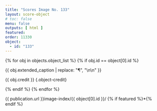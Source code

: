 ```yaml
---
title: "Scores Image No. 133"
layout: score-object
# toc: false
menu: false
outputs: [ html ]
featured: 
order: 11330
object:
  - id: "133"
---
```


{% for obj in objects.object_list %}
{% if obj.id == object[0].id %}

{{ obj.extended_caption | replace: "¶", "\n\n" }}

{{ obj.credit }} {.object-credit}

{% endif %}
{% endfor %}

<div class="object-credit object-url is-print-only">

{{ publication.url }}image-index/{{ object[0].id }}/ {% if featured %}*{% endif %}

</div>
